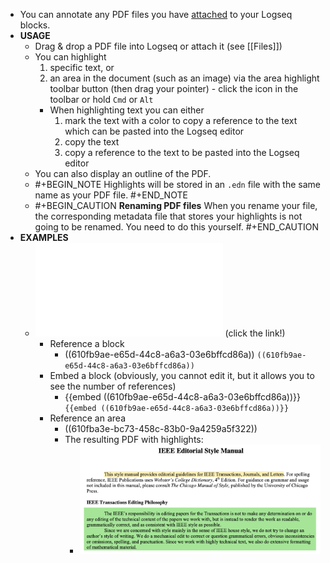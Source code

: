 - You can annotate any PDF files you have [attached]([[files]]) to your Logseq blocks.
- **USAGE**
	- Drag & drop a PDF file into Logseq or attach it (see [[Files]])
	- You can highlight 
	  1. specific text, or
	  1. an area in the document (such as an image) via the area highlight toolbar button (then drag your pointer) - click the icon in the toolbar or hold `Cmd` or `Alt`
		- When highlighting text you can either
		  1. mark the text with a color to copy a reference to the text which can be pasted into the Logseq editor
		  1. copy the text
		  1. copy a reference to the text to be pasted into the Logseq editor
	- You can also display an outline of the PDF.
	-
	  #+BEGIN_NOTE
	  Highlights will be stored in an `.edn` file with the same name as your PDF file.
	  #+END_NOTE
	-
	  #+BEGIN_CAUTION
	  **Renaming PDF files**
	  When you rename your file, the corresponding metadata file that stores your highlights is not going to be renamed. You need to do this yourself.
	  #+END_CAUTION
- **EXAMPLES**
	- ![IEEE-StyleManual.pdf](../assets/IEEE-StyleManual_1628420481975_0.pdf) (click the link!)
		- Reference a block
			- ((610fb9ae-e65d-44c8-a6a3-03e6bffcd86a))
			  `((610fb9ae-e65d-44c8-a6a3-03e6bffcd86a))`
		- Embed a block (obviously, you cannot edit it, but it allows you to see the number of references)
			- {{embed ((610fb9ae-e65d-44c8-a6a3-03e6bffcd86a))}}
			  `{{embed ((610fb9ae-e65d-44c8-a6a3-03e6bffcd86a))}}`
		- Reference an area
			- ((610fba3e-bc73-458c-83b0-9a4259a5f322))
			- The resulting PDF with highlights:
				- ![image.png](../assets/image_1628421549597_0.png)
